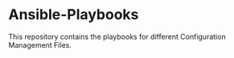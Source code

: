 # Ansible-Playbooks
This repository contains the playbooks for different Configuration Management Files.
